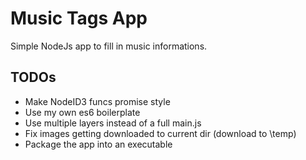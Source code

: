 # Music Tags App

Simple NodeJs app to fill in music informations.

## TODOs

* Make NodeID3 funcs promise style
* Use my own es6 boilerplate
* Use multiple layers instead of a full main.js
* Fix images getting downloaded to current dir (download to \temp)
* Package the app into an executable